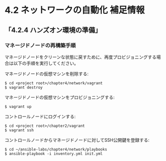 # 4.2 ネットワークの自動化 補足情報

## 「4.2.4 ハンズオン環境の準備」

### マネージドノードの再構築手順

マネージドノードをクリーンな状態に戻すために、再度プロビジョニングする場合は以下の手順を実行してください。

マネージドノードの仮想マシンを削除する:

```shell
$ cd <project root>/chapter4/network/vagrant
$ vagrant destroy
```

マネージドノードの仮想マシンをプロビジョニングする:

```shell
$ vagrant up
```

コントロールノードにログインする:

```shell
$ cd <project root>/chapter2/vagrant
$ vagrant ssh
```

コントロールノードからマネージドノードに対してSSH公開鍵を登録する:

```shell
$ cd ~/ansible-labs/chapter4/network/playbooks
$ ansible-playbook -i inventory.yml init.yml
```
